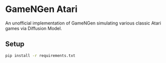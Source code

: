 # GameNGen Atari

An unofficial implementation of GameNGen simulating various classic Atari games via Diffusion Model.

## Setup

```bash
pip install -r requirements.txt
```
